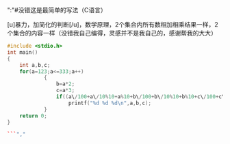 ":"#没错这是最简单的写法（C语言）

[u]暴力，加简化的判断[\/u]，数学原理，2个集合内所有数相加相乘结果一样，2个集合的内容一样（没错我自己编得，灵感并不是我自己的，感谢帮我的大大）

```cpp
#include <stdio.h>
int main()
{
    int a,b,c;
    for(a=123;a<=333;a++)
            {
                b=a*2;
                c=a*3;
                if((a\/100+a\/10%10+a%10+b\/100+b\/10%10+b%10+c\/100+c\/10%10+c%10==1+2+3+4+5+6+7+8+9)&&((a\/100)*(a\/10%10)*(a%10)*(b\/100)*(b\/10%10)*(b%10)*(c\/100)*(c\/10%10)*(c%10)==(1)*(2)*(3)*(4)*(5)*(6)*(7)*(8)*(9)))
                    printf("%d %d %d\n",a,b,c);
            }
    return 0;
}

```","